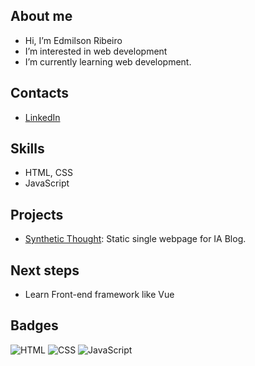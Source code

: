 ## About me

- Hi, I’m Edmilson Ribeiro
- I’m interested in web development
- I’m currently learning web development.

## Contacts

- [LinkedIn](https://www.linkedin.com/in/4n1onio)

## Skills

- HTML, CSS
- JavaScript

## Projects

- [Synthetic Thought](https://github.com/4n1onio/synthetic): Static single webpage for IA Blog.

## Next steps

- Learn Front-end framework like Vue

## Badges

![HTML](https://img.shields.io/badge/HTML-E34F26?style=for-the-badge&logo=html5&logoColor=white)
![CSS](https://img.shields.io/badge/CSS-1572B6?style=for-the-badge&logo=css3&logoColor=white)
![JavaScript](https://img.shields.io/badge/JavaScript-F7DF1E?style=for-the-badge&logo=javascript&logoColor=black)
